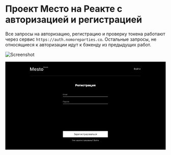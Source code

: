 # Проект Место на Реакте с авторизацией и регистрацией

Все запросы на авторизацию, регистрацию и проверку токена работают через сервис `https://auth.nomoreparties.co`. Остальные запросы, не относящиеся к авторизации идут к бэкенду из предыдущих работ.

![Screenshot](for-readme.png)

![Optional Text](./src/images/for-readme.png)